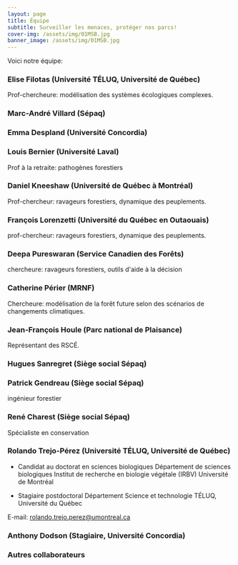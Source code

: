 ```yaml
---
layout: page
title: Équipe
subtitle: Surveiller les menaces, protéger nos parcs!
cover-img: /assets/img/01MSB.jpg
banner_image: /assets/img/01MSB.jpg
---
```


Voici notre équipe:

### Elise Filotas (Université TÉLUQ, Université de Québec)

Prof-chercheure: modélisation des systèmes écologiques complexes. 

### Marc-André Villard (Sépaq)

### Emma Despland (Université Concordia)

### Louis Bernier (Université Laval)

Prof à la retraite: pathogènes forestiers

### Daniel Kneeshaw (Université de Québec à Montréal)

Prof-chercheur: ravageurs forestiers, dynamique des peuplements.
 
### François Lorenzetti (Université du Québec en Outaouais)

prof-chercheur: ravageurs forestiers, dynamique des peuplements.

### Deepa Pureswaran (Service Canadien des Forêts)

chercheure: ravageurs forestiers, outils d'aide à la décision

### Catherine Périer (MRNF)

Chercheure: modélisation de la forêt future selon des scénarios de changements climatiques.

### Jean-François Houle (Parc national de Plaisance) 

Représentant des RSCÉ.

### Hugues Sanregret (Siège social Sépaq)

### Patrick Gendreau (Siège social Sépaq)

ingénieur forestier

### René Charest (Siège social Sépaq)

Spécialiste en conservation

### Rolando Trejo-Pérez (Université TÉLUQ, Université de Québec)

- Candidat au doctorat en sciences biologiques
Département de sciences biologiques
Institut de recherche en biologie végétale (IRBV)
Université de Montréal
 
- Stagiaire postdoctoral
Département Science et technologie
TÉLUQ, Université du Québec
 
E-mail: rolando.trejo.perez@umontreal.ca

### Anthony Dodson (Stagiaire, Université Concordia)

### Autres collaborateurs 

